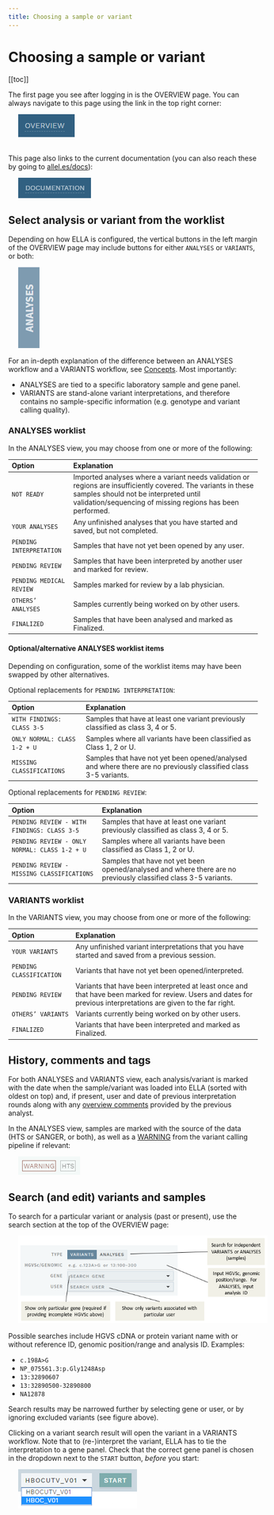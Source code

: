 ```yaml
---
title: Choosing a sample or variant
---
```


# Choosing a sample or variant 

[[toc]]

The first page you see after logging in is the OVERVIEW page. You can always navigate to this page using the link in the top right corner:

<div style="text-indent: 4%;"><img src="./img/overview_btn.png"></div>
<br>

This page also links to the current documentation (you can also reach these by going to [allel.es/docs](http://allel.es/docs)): 

<div style="text-indent: 4%;"><img src="./img/documentation_btn.png"></div>


## Select analysis or variant from the worklist

Depending on how ELLA is configured, the vertical buttons in the left margin of the OVERVIEW page may include buttons for either `ANALYSES` or `VARIANTS`, or both: 

<div style="text-indent: 4%;"><img src="./img/overview_sidebar_analyses.png"></div>

For an in-depth explanation of the difference between an ANALYSES workflow and a VARIANTS workflow, see [Concepts](/concepts/workflows.md). Most importantly: 

- ANALYSES are tied to a specific laboratory sample and gene panel.
- VARIANTS are stand-alone variant interpretations, and therefore contains no sample-specific information (e.g. genotype and variant calling quality).

### ANALYSES worklist

In the ANALYSES view, you may choose from one or more of the following: 

Option  | Explanation
:--- | :---
`NOT READY` | Imported analyses where a variant needs validation or regions are insufficiently covered. The variants in these samples should not be interpreted until validation/sequencing of missing regions has been performed.
`YOUR ANALYSES` | Any unfinished analyses that you have started and saved, but not completed.
`PENDING INTERPRETATION`  | Samples that have not yet been opened by any user.
`PENDING REVIEW`  | Samples that have been interpreted by another user and marked for review.
`PENDING MEDICAL REVIEW`  | Samples marked for review by a lab physician.
`OTHERS’ ANALYSES`  | Samples currently being worked on by other users.
`FINALIZED` | Samples that have been analysed and marked as Finalized.

#### Optional/alternative ANALYSES worklist items

Depending on configuration, some of the worklist items may have been swapped by other alternatives. 

Optional replacements for `PENDING INTERPRETATION`:

Option  | Explanation
:--- | :---
`WITH FINDINGS: CLASS 3-5`  | Samples that have at least one variant previously classified as class 3, 4 or 5.
`ONLY NORMAL: CLASS 1-2 + U`  | Samples where all variants have been classified as Class 1, 2 or U.
`MISSING CLASSIFICATIONS` | Samples that have not yet been opened/analysed and where there are no previously classified class 3-5 variants.

Optional replacements for `PENDING REVIEW`:

Option  | Explanation
:--- | :---
`PENDING REVIEW - WITH FINDINGS: CLASS 3-5` | Samples that have at least one variant previously classified as class 3, 4 or 5.
`PENDING REVIEW - ONLY NORMAL: CLASS 1-2 + U` | Samples where all variants have been classified as Class 1, 2 or U.
`PENDING REVIEW - MISSING CLASSIFICATIONS`  | Samples that have not yet been opened/analysed and where there are no previously classified class 3-5 variants.

### VARIANTS worklist

In the VARIANTS view, you may choose from one or more of the following:

Option  | Explanation
:--- | :---
`YOUR VARIANTS` | Any unfinished variant interpretations that you have started and saved from a previous session.
`PENDING CLASSIFICATION` | Variants that have not yet been opened/interpreted.
`PENDING REVIEW` | Variants that have been interpreted at least once and that have been marked for review. Users and dates for previous interpretations are given to the far right.
`OTHERS’ VARIANTS` | Variants currently being worked on by other users.
`FINALIZED` | Variants that have been interpreted and marked as Finalized.

## History, comments and tags

For both ANALYSES and VARIANTS view, each analysis/variant is marked with the date when the sample/variant was loaded into ELLA (sorted with oldest on top) and, if present, user and date of previous interpretation rounds along with any [overview comments](/manual/top-bar.html#work-log) provided by the previous analyst. 

In the ANALYSES view, samples are marked with the source of the data (HTS or SANGER, or both), as well as a [WARNING](/manual/info-page.html#pipeline-warnings) from the variant calling pipeline if relevant:

<div style="text-indent: 4%;"><img src="./img/overview_tags.png"></div>

## Search (and edit) variants and samples

To search for a particular variant or analysis (past or present), use the search section at the top of the OVERVIEW page:

<div style="text-indent: 4%;"><img src="./img/search.png"></div>

Possible searches include HGVS cDNA or protein variant name with or without reference ID, genomic position/range and analysis ID. Examples:

  - `c.198A>G`
  - `NP_075561.3:p.Gly1248Asp`
  - `13:32890607`
  - `13:32890500-32890800`
  - `NA12878`

Search results may be narrowed further by selecting gene or user, or by ignoring excluded variants (see figure above).

Clicking on a variant search result will open the variant in a VARIANTS workflow. Note that to (re-)interpret the variant, ELLA has to tie the interpretation to a gene panel. Check that the correct gene panel is chosen in the dropdown next to the `START` button, *before* you start:

<div style="text-indent: 4%;"><img src="./img/choose_genepanel.png"></div>

